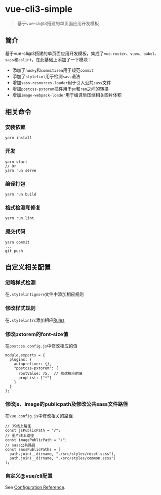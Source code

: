 # vue-cli3-simple
> 基于vue-cli@3搭建的单页面应用开发模板

## 简介
基于vue-cli@3搭建的单页面应用开发模板，集成了`vue-router`、`vuex`、`babel`、`sass`和`eslint`，在此基础上添加了一下模块：
* 添加了`husky`和`commitizen`用于规范`commit`
* 添加了`stylelint`用于检测`sass`语法
* 增加`sass-resources-loader`用于引入公共`sass`文件
* 增加`postcss-pxtorem`插件用于`px`和`rem`之间的转换
* 增加`image-webpack-loader`用于编译后压缩相关图片体积

## 相关命令

### 安装依赖
```
yarn install
```

### 开发
```
yarn start
// Or
yarn run serve
```

### 编译打包
```
yarn run build
```

### 格式检测和修复
```
yarn run lint
```

### 提交代码
```
yarn commit
...
git push
```

## 自定义相关配置

### 忽略样式检测
在`.stylelintignore`文件中添加相应规则

### 修改样式规则
在`.stylelintrc`添加相应[Rules](https://stylelint.io/user-guide/rules)

### 修改pxtorem的font-size值
在`postcss.config.js`中修改相应的值
```
module.exports = {
  plugins: {
    autoprefixer: {},
    "postcss-pxtorem": {
      rootValue: 75,  // 修改相应的值
      propList: ["*"]
    }
  }
};
```

### 修改js、image的publicpath及修改公共sass文件路径
在`vue.config.js`中修改相关的路径
```
// JS线上路径
const jsPublicPath = "/";
// 图片线上路径
const imagePublicPath = "/";
// sass公共路径
const sassPublicPaths = [
  path.join(__dirname, "./src/styles/reset.scss"),
  path.join(__dirname, "./src/styles/common.scss")
];
```

### 自定义@vue/cli配置
See [Configuration Reference](https://cli.vuejs.org/config/).
